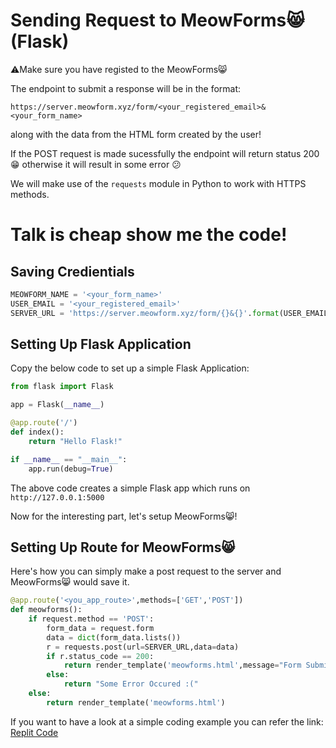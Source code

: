 # Sending Request to MeowForms😸 (Flask)

⚠️Make sure you have registed to the MeowForms😸

The endpoint to submit a response will be in the format:
```
https://server.meowform.xyz/form/<your_registered_email>&<your_form_name>
```
along with the data from the HTML form created by the user!

If the POST request is made sucessfully the endpoint will return status 200 😁 otherwise it will result in some error 😕

We will make use of the ```requests``` module in Python to work with HTTPS methods.

# Talk is cheap show me the code!

## Saving Credientials
```python
MEOWFORM_NAME = '<your_form_name>'
USER_EMAIL = '<your_registered_email>'
SERVER_URL = 'https://server.meowform.xyz/form/{}&{}'.format(USER_EMAIL,MEOWFORM_NAME)
```

## Setting Up Flask Application
Copy the below code to set up a simple Flask Application:
```python
from flask import Flask

app = Flask(__name__)

@app.route('/')
def index():
    return "Hello Flask!"

if __name__ == "__main__":
    app.run(debug=True)
```

The above code creates a simple Flask app which runs on ```http://127.0.0.1:5000```

Now for the interesting part, let's setup MeowForms😸!

## Setting Up Route for MeowForms😸

Here's how you can simply make a post request to the server and MeowForms😸 would save it.

```python
@app.route('<you_app_route>',methods=['GET','POST'])
def meowforms():
    if request.method == 'POST':
        form_data = request.form
        data = dict(form_data.lists())
        r = requests.post(url=SERVER_URL,data=data)
        if r.status_code == 200:
            return render_template('meowforms.html',message="Form Submitted! :)")
        else:
            return "Some Error Occured :("
    else:
        return render_template('meowforms.html')
```

If you want to have a look at a simple coding example you can refer the link: [Replit Code](https://replit.com/@BasudevTyagi/MeowFormsFlaskDocs)
